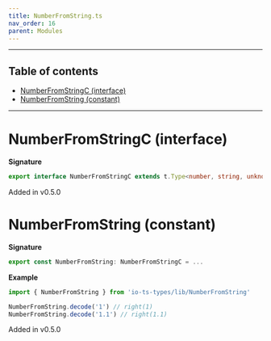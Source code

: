 ```yaml
---
title: NumberFromString.ts
nav_order: 16
parent: Modules
---
```


---

<h2 class="text-delta">Table of contents</h2>

- [NumberFromStringC (interface)](#numberfromstringc-interface)
- [NumberFromString (constant)](#numberfromstring-constant)

---

# NumberFromStringC (interface)

**Signature**

```ts
export interface NumberFromStringC extends t.Type<number, string, unknown> {}
```

Added in v0.5.0

# NumberFromString (constant)

**Signature**

```ts
export const NumberFromString: NumberFromStringC = ...
```

**Example**

```ts
import { NumberFromString } from 'io-ts-types/lib/NumberFromString'

NumberFromString.decode('1') // right(1)
NumberFromString.decode('1.1') // right(1.1)
```

Added in v0.5.0
